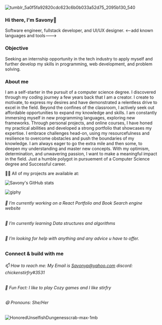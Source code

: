 ![tumblr_5a0f5fa92820cdc623c6b0b033a52d75_2095b130_540](https://github.com/Savonyp/Savonyp/assets/77499378/11a59c17-c5c1-4434-8b35-8857197d2775)
### Hi there, I'm Savony👋
Software engineer, fullstack developer, and UI/UX designer.
<--add known languages and tools--->

### Objective 
Seeking an internship opportunity in the tech industry to apply myself and further develop my
skills in programming, web development, and problem solving.

### About me

I am a self-starter in the pursuit of a computer science degree. I discovered through my coding journey a few years back that I am a creator. I create to motivate, to express my desires and have demonstrated a relentless drive to excel in the field. Beyond the confines of the classroom, I actively seek out affordable opportunities to expand my knowledge and skills. I am constantly immersing myself in new programming languages, exploring new frameworks. Through personal projects, and online courses, I have honed my practical abilities and developed a strong portfolio that showcases my expertise. I embrace challenges head-on, using my resourcefulness and resilience to overcome obstacles and push the boundaries of my knowledge. I am always eager to go the extra mile and then some, to deepen my understanding and master new concepts. With my optimism, determination, and unwavering passion, I want to make a meaningful impact in the field. Just a humble polygot in pursuement of a Computer Science degree and Successful career. 

👨‍💻 All of my projects are available at: 

<!--Add in Github Stats-->
![Savony's GitHub stats](https://github-readme-repo.vercel.app/api?username=Savonyp&theme=omni_icons=true)

![giphy](https://github.com/Savonyp/Savonyp/assets/77499378/0690d757-d861-42d3-9ca2-e9039a204a7f)
###### 🔭 I’m currently working on a React Portfolio and Book Search engine website
###### 🌱 I’m currently learning Data structures and algorithms
###### 🤔 I’m looking for help with anything and any advice u have to offer.
### Connect & build with me

###### 📫 How to reach me: My Email is Savonyp@yahoo.com discord: chickenstirfry#3531 
###### 👾 Fun Fact: I like to play Cozy games and I like stirfry 
###### 😄 Pronouns: She/Her

![HonoredUnselfishDungenesscrab-max-1mb](https://github.com/Savonyp/Savonyp/assets/77499378/4c49bc5d-b6df-4d57-8fea-05d2d85d362d)


